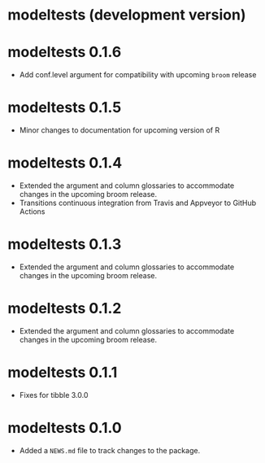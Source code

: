 # modeltests (development version)

# modeltests 0.1.6

* Add conf.level argument for compatibility with upcoming `broom` release

# modeltests 0.1.5

* Minor changes to documentation for upcoming version of R

# modeltests 0.1.4

* Extended the argument and column glossaries to accommodate changes in
the upcoming broom release.
* Transitions continuous integration from Travis and Appveyor to GitHub Actions

# modeltests 0.1.3

* Extended the argument and column glossaries to accommodate changes in
the upcoming broom release.

# modeltests 0.1.2

* Extended the argument and column glossaries to accommodate changes in
the upcoming broom release.

# modeltests 0.1.1

* Fixes for tibble 3.0.0

# modeltests 0.1.0

* Added a `NEWS.md` file to track changes to the package.
